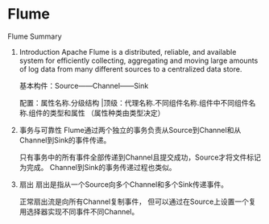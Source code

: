 # Flume
Flume Summary

1. Introduction
    Apache Flume is a distributed, reliable, and available system
    for efficiently collecting, aggregating and moving large amounts of log data
    from many different sources to a centralized data store.

    基本构件：Source——Channel——Sink

    配置：属性名称.分级结构
    |顶级：代理名称.不同组件名称.组件中不同组件名称.组件的类型和属性
    （属性种类由类型决定）

2. 事务与可靠性
    Flume通过两个独立的事务负责从Source到Channel和从Channel到Sink的事件传递。

    只有事务中的所有事件全部传递到Channel且提交成功，Source才将文件标记为完成。
    Channel到Sink的事务传递过程也类似。

3. 扇出
    扇出是指从一个Source向多个Channel和多个Sink传递事件。

    正常扇出流是向所有Channel复制事件，
    但可以通过在Source上设置一个复用选择器实现不同事件不同Channel。
